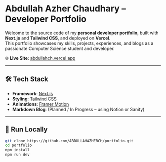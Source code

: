 # Abdullah Azher Chaudhary – Developer Portfolio 

Welcome to the source code of my **personal developer portfolio**, built with **Next.js** and **Tailwind CSS**, and deployed on **Vercel**.  
This portfolio showcases my skills, projects, experiences, and blogs as a passionate Computer Science student and developer.

🌐 **Live Site**: [abdullahch.vercel.app](https://abdullahch.vercel.app)

---

## 🛠️ Tech Stack

- **Framework**: [Next.js](https://nextjs.org/)
- **Styling**: [Tailwind CSS](https://tailwindcss.com/)
- **Animations**: [Framer Motion](https://www.framer.com/motion/)
- **Markdown Blog**: (Planned / In Progress – using Notion or Sanity)

---

## 🧩 Run Locally

```bash
git clone https://github.com/ABDULLAHAZHERCH/portfolio.git
cd portfolio
npm install
npm run dev
